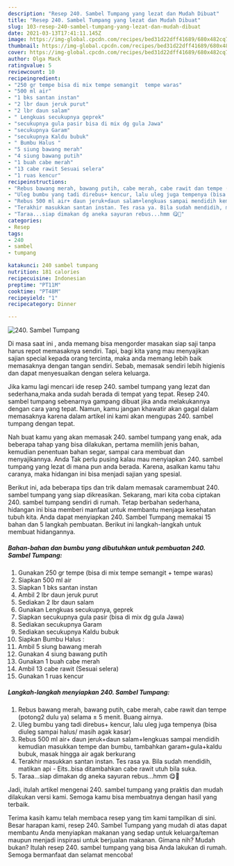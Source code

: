 ```yaml
---
description: "Resep 240. Sambel Tumpang yang lezat dan Mudah Dibuat"
title: "Resep 240. Sambel Tumpang yang lezat dan Mudah Dibuat"
slug: 103-resep-240-sambel-tumpang-yang-lezat-dan-mudah-dibuat
date: 2021-03-13T17:41:11.145Z
image: https://img-global.cpcdn.com/recipes/bed31d22dff41689/680x482cq70/240-sambel-tumpang-foto-resep-utama.jpg
thumbnail: https://img-global.cpcdn.com/recipes/bed31d22dff41689/680x482cq70/240-sambel-tumpang-foto-resep-utama.jpg
cover: https://img-global.cpcdn.com/recipes/bed31d22dff41689/680x482cq70/240-sambel-tumpang-foto-resep-utama.jpg
author: Olga Mack
ratingvalue: 5
reviewcount: 10
recipeingredient:
- "250 gr tempe bisa di mix tempe semangit  tempe waras"
- "500 ml air"
- "1 bks santan instan"
- "2 lbr daun jeruk purut"
- "2 lbr daun salam"
- " Lengkuas secukupnya geprek"
- "secukupnya gula pasir bisa di mix dg gula Jawa"
- "secukupnya Garam"
- "secukupnya Kaldu bubuk"
- " Bumbu Halus "
- "5 siung bawang merah"
- "4 siung bawang putih"
- "1 buah cabe merah"
- "13 cabe rawit Sesuai selera"
- "1 ruas kencur"
recipeinstructions:
- "Rebus bawang merah, bawang putih, cabe merah, cabe rawit dan tempe (potong2 dulu ya) selama ± 5 menit. Buang airnya."
- "Uleg bumbu yang tadi direbus+ kencur, lalu uleg juga tempenya (bisa diuleg sampai halus/ masih agak kasar)"
- "Rebus 500 ml air+ daun jeruk+daun salam+lengkuas sampai mendidih kemudian masukkan tempe dan bumbu, tambahkan garam+gula+kaldu bubuk, masak hingga air agak berkurang"
- "Terakhir masukkan santan instan. Tes rasa ya. Bila sudah mendidih, matikan api Eits..bisa ditambahkan cabe rawit utuh bila suka."
- "Taraa...siap dimakan dg aneka sayuran rebus...hmm 😋🤭"
categories:
- Resep
tags:
- 240
- sambel
- tumpang

katakunci: 240 sambel tumpang 
nutrition: 181 calories
recipecuisine: Indonesian
preptime: "PT11M"
cooktime: "PT48M"
recipeyield: "1"
recipecategory: Dinner

---
```



![240. Sambel Tumpang](https://img-global.cpcdn.com/recipes/bed31d22dff41689/680x482cq70/240-sambel-tumpang-foto-resep-utama.jpg)

Di masa  saat ini , anda memang bisa mengorder masakan siap saji tanpa harus repot memasaknya sendiri. Tapi, bagi kita yang mau menyajikan sajian special kepada orang tercinta, maka anda memang lebih baik memasaknya dengan tangan sendiri. Sebab, memasak sendiri lebih higienis dan dapat menyesuaikan dengan selera keluarga.

Jika kamu lagi mencari ide resep 240. sambel tumpang yang lezat dan sederhana,maka anda sudah berada di tempat yang tepat. Resep 240. sambel tumpang  sebenarnya gampang dibuat jika anda melakukannya dengan cara yang tepat. Namun, kamu jangan khawatir akan gagal dalam memasaknya 
karena dalam artikel ini kami akan mengupas 240. sambel tumpang dengan tepat.  



Nah buat kamu yang akan memasak 240. sambel tumpang yang enak, ada beberapa tahap yang bisa dilakukan, pertama memilih jenis bahan, kemudian penentuan bahan segar, sampai cara membuat dan menyajikannya. Anda Tak perlu pusing kalau mau menyiapkan 240. sambel tumpang yang lezat di mana pun anda berada. Karena, asalkan kamu  tahu caranya, maka hidangan ini bisa menjadi sajian yang spesial.

Berikut ini, ada beberapa tips dan trik dalam memasak caramembuat 240. sambel tumpang yang siap dikreasikan. Sekarang, mari kita coba ciptakan 240. sambel tumpang sendiri di rumah. Tetap berbahan sederhana, hidangan ini bisa memberi manfaat untuk membantu menjaga kesehatan tubuh kita. Anda dapat menyiapkan 240. Sambel Tumpang memakai 15 bahan dan 5 langkah pembuatan. Berikut ini langkah-langkah untuk membuat hidangannya.

<!--inarticleads1-->

##### Bahan-bahan dan bumbu yang dibutuhkan untuk pembuatan 240. Sambel Tumpang:

1. Gunakan 250 gr tempe (bisa di mix tempe semangit + tempe waras)
1. Siapkan 500 ml air
1. Siapkan 1 bks santan instan
1. Ambil 2 lbr daun jeruk purut
1. Sediakan 2 lbr daun salam
1. Gunakan  Lengkuas secukupnya, geprek
1. Siapkan secukupnya gula pasir (bisa di mix dg gula Jawa)
1. Sediakan secukupnya Garam
1. Sediakan secukupnya Kaldu bubuk
1. Siapkan  Bumbu Halus :
1. Ambil 5 siung bawang merah
1. Gunakan 4 siung bawang putih
1. Gunakan 1 buah cabe merah
1. Ambil 13 cabe rawit (Sesuai selera)
1. Gunakan 1 ruas kencur




<!--inarticleads2-->

##### Langkah-langkah menyiapkan 240. Sambel Tumpang:

1. Rebus bawang merah, bawang putih, cabe merah, cabe rawit dan tempe (potong2 dulu ya) selama ± 5 menit. Buang airnya.
1. Uleg bumbu yang tadi direbus+ kencur, lalu uleg juga tempenya (bisa diuleg sampai halus/ masih agak kasar)
1. Rebus 500 ml air+ daun jeruk+daun salam+lengkuas sampai mendidih kemudian masukkan tempe dan bumbu, tambahkan garam+gula+kaldu bubuk, masak hingga air agak berkurang
1. Terakhir masukkan santan instan. Tes rasa ya. Bila sudah mendidih, matikan api - Eits..bisa ditambahkan cabe rawit utuh bila suka.
1. Taraa...siap dimakan dg aneka sayuran rebus...hmm 😋🤭




Jadi, itulah artikel mengenai  240. sambel tumpang  yang praktis dan mudah dilakukan versi kami. Semoga kamu bisa membuatnya dengan hasil yang terbaik. 

Terima kasih kamu telah membaca resep yang tim kami tampilkan di sini. Besar harapan kami, resep  240. Sambel Tumpang yang mudah di atas dapat membantu Anda menyiapkan makanan yang sedap untuk keluarga/teman maupun menjadi inspirasi untuk berjualan makanan. Gimana nih? Mudah bukan? Itulah resep 240. sambel tumpang yang bisa Anda lakukan di rumah. Semoga bermanfaat dan selamat mencoba!

